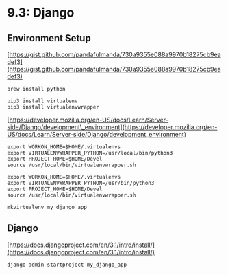 # 9.3: Django

## Environment Setup

[https://gist.github.com/pandafulmanda/730a9355e088a9970b18275cb9eadef3](https://gist.github.com/pandafulmanda/730a9355e088a9970b18275cb9eadef3)

```text
brew install python
```

```text
pip3 install virtualenv
pip3 install virtualenvwrapper
```

[https://developer.mozilla.org/en-US/docs/Learn/Server-side/Django/development\_environment](https://developer.mozilla.org/en-US/docs/Learn/Server-side/Django/development_environment)

```text
export WORKON_HOME=$HOME/.virtualenvs
export VIRTUALENVWRAPPER_PYTHON=/usr/local/bin/python3
export PROJECT_HOME=$HOME/Devel
source /usr/local/bin/virtualenvwrapper.sh
```

```text
export WORKON_HOME=$HOME/.virtualenvs
export VIRTUALENVWRAPPER_PYTHON=/usr/bin/python3
export PROJECT_HOME=$HOME/Devel
source /usr/local/bin/virtualenvwrapper.sh
```

```text
mkvirtualenv my_django_app
```

## Django

[https://docs.djangoproject.com/en/3.1/intro/install/](https://docs.djangoproject.com/en/3.1/intro/install/)

```text
django-admin startproject my_django_app
```





